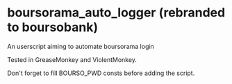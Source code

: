 # boursorama_auto_logger (rebranded to boursobank)
An userscript aiming to automate boursorama login

Tested in GreaseMonkey and ViolentMonkey.

Don't forget to fill BOURSO_PWD consts before adding the script.
